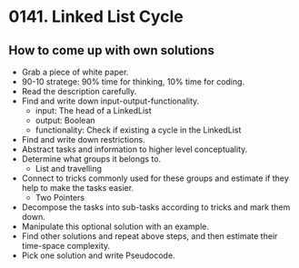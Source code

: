 # 0141. Linked List Cycle


## How to come up with own solutions
* Grab a piece of white paper.
* 90-10 stratege: 90% time for thinking, 10% time for coding.
* Read the description carefully.
* Find and write down input-output-functionality.
  - input: The head of a LinkedList
  - output: Boolean
  - functionality: Check if existing a cycle in the LinkedList
* Find and write down restrictions.
* Abstract tasks and information to higher level conceptuality.
* Determine what groups it belongs to.
  - List and travelling
* Connect to tricks commonly used for these groups and estimate if they help to make the tasks easier.
  - Two Pointers
* Decompose the tasks into sub-tasks according to tricks and mark them down.
* Manipulate this optional solution with an example.
* Find other solutions and repeat above steps, and then estimate their time-space complexity.
* Pick one solution and write Pseudocode.

